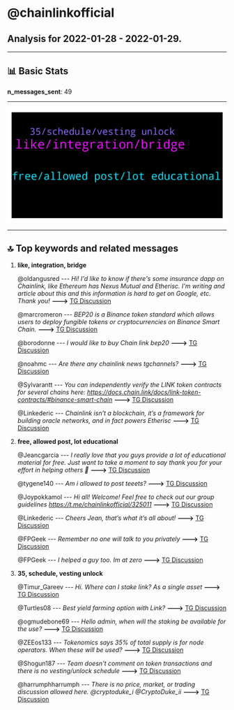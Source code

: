 # **@chainlinkofficial**
 ## Analysis for **2022-01-28** - **2022-01-29**.

---

## 📊 **Basic Stats**

**n_messages_sent**: 49

---
![wordcloud](chainlinkofficial_1Days_wordcloud.png)

---


## 🔝 **Top keywords and related messages**

1. **like, integration, bridge**

    @oldangusred --- *Hi! I'd like to know if there's some insurance dapp on Chainlink, like Ethereum has Nexus Mutual and Etherisc. I'm writing and article about this and this information is hard to get on Google, etc. Thank you!* **--->** [TG Discussion](https://t.me/chainlinkofficial/370342)

    @marcromeron --- *BEP20 is a Binance token standard which allows users to deploy fungible tokens or cryptocurrencies on Binance Smart Chain.* **--->** [TG Discussion](https://t.me/chainlinkofficial/370099)

    @borodonne --- *I would like to buy Chain link bep20* **--->** [TG Discussion](https://t.me/chainlinkofficial/370101)

    @noahmc --- *Are there any chainlink news tgchannels?* **--->** [TG Discussion](https://t.me/chainlinkofficial/370072)

    @Sylvarantt --- *You can independently verify the LINK token contracts for several chains here: https://docs.chain.link/docs/link-token-contracts/#binance-smart-chain* **--->** [TG Discussion](https://t.me/chainlinkofficial/370102)

    @Linkederic --- *Chainlink isn’t a blockchain, it’s a framework for building oracle networks, and in fact powers Etherisc* **--->** [TG Discussion](https://t.me/chainlinkofficial/370345)

2. **free, allowed post, lot educational**

    @Jeancgarcia --- *I really love that you guys provide a lot of educational material for free. Just want to take a moment to say thank you for your effort in helping others 🙌* **--->** [TG Discussion](https://t.me/chainlinkofficial/370239)

    @tygene140 --- *Am i allowed to post teeets?* **--->** [TG Discussion](https://t.me/chainlinkofficial/370043)

    @Joypokkamol --- *Hi all! Welcome! Feel free to check out our group guidelines https://t.me/chainlinkofficial/325011* **--->** [TG Discussion](https://t.me/chainlinkofficial/370336)

    @Linkederic --- *Cheers Jean, that’s what it’s all about!* **--->** [TG Discussion](https://t.me/chainlinkofficial/370240)

    @FPGeek --- *Remember no one will talk to you privately* **--->** [TG Discussion](https://t.me/chainlinkofficial/369983)

    @FPGeek --- *I helped a guy too. Im at zero* **--->** [TG Discussion](https://t.me/chainlinkofficial/369981)

3. **35, schedule, vesting unlock**

    @Timur_Gareev --- *Hi. Where can I stake link? As a single asset* **--->** [TG Discussion](https://t.me/chainlinkofficial/370237)

    @Turtles08 --- *Best yield farming option with Link?* **--->** [TG Discussion](https://t.me/chainlinkofficial/370068)

    @ogmudebone69 --- *Hello admin, when will the staking be available for the use?* **--->** [TG Discussion](https://t.me/chainlinkofficial/369936)

    @ZEEos133 --- *Tokenomics says 35% of total supply is for node operators. When these will be used?* **--->** [TG Discussion](https://t.me/chainlinkofficial/369933)

    @Shogun187 --- *Team doesn't comment on token transactions and there is no vesting/unlock schedule* **--->** [TG Discussion](https://t.me/chainlinkofficial/369939)

    @harrumphharrumph --- *There is no price, market, or trading discussion allowed here. @cryptoduke_i @CryptoDuke_ii* **--->** [TG Discussion](https://t.me/chainlinkofficial/369859)

